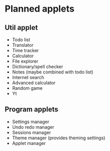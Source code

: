 # Planned applets

## Util applet

-   Todo list
-   Translator
-   Time tracker
-   Calculator
-   File explorer
-   Dictionary/spell checker
-   Notes (maybe combined with todo list)
-   Internet search
-   Advanced calculator
-   Random game
-   Yt

## Program applets

-   Settings manager
-   Undo redo manager
-   Sessions manager
-   Theme manager (provides theming settings)
-   Applet manager
